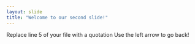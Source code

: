 ```yaml
---
layout: slide
title: "Welcome to our second slide!"
---
```

Replace line 5 of your file with a quotation
Use the left arrow to go back!
